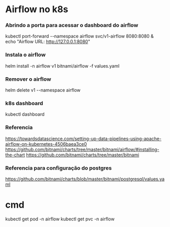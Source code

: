 # Airflow no k8s

### Abrindo a porta para acessar o dashboard do airflow
kubectl port-forward --namespace airflow svc/v1-airflow 8080:8080 &
    echo "Airflow URL: http://127.0.0.1:8080"

### Instala o airflow
helm install -n airflow v1 bitnami/airflow -f values.yaml

### Remover o airflow
helm delete v1 --namespace airflow

### k8s dashboard
kubectl dashboard

### Referencia
https://towardsdatascience.com/setting-up-data-pipelines-using-apache-airflow-on-kubernetes-4506baea3ce0
https://github.com/bitnami/charts/tree/master/bitnami/airflow/#installing-the-chart
https://github.com/bitnami/charts/tree/master/bitnami

### Referencia para configuração do postgres
https://github.com/bitnami/charts/blob/master/bitnami/postgresql/values.yaml

# cmd
kubectl get pod -n airflow
kubectl get pvc -n airflow

